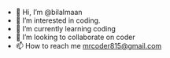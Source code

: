 - 👋 Hi, I’m @bilalmaan
- 👀 I’m interested in coding.
- 🌱 I’m currently learning coding
- 💞️ I’m looking to collaborate on coder
- 📫 How to reach me mrcoder815@gmail.com

<!---
bilalmaan/bilalmaan is a ✨ special ✨ repository because its `README.md` (this file) appears on your GitHub profile.
You can click the Preview link to take a look at your changes.
--->
